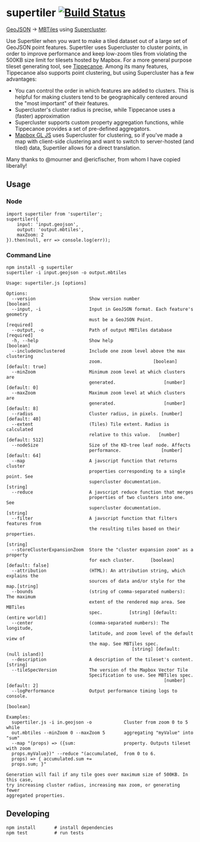 # supertiler [![Build Status](https://travis-ci.org/ChrisLoer/supertiler.svg?branch=master)](https://travis-ci.org/ChrisLoer/supertiler)
[GeoJSON](https://tools.ietf.org/html/rfc7946) -> [MBTiles](https://github.com/mapbox/mbtiles-spec/blob/master/1.3/spec.md) using [Supercluster](https://github.com/mapbox/supercluster).

Use Supertiler when you want to make a tiled dataset out of a large set of GeoJSON point features. Supertiler uses Supercluster to cluster points, in order to improve performance and keep low-zoom tiles from violating the 500KB size limit for tilesets hosted by Mapbox. For a more general purpose tileset generating tool, see [Tippecanoe](https://github.com/mapbox/tippecanoe). Among its many features, Tippecanoe also supports point clustering, but using Supercluster has a few advantages:

- You can control the order in which features are added to clusters. This is helpful for making clusters tend to be geographically centered around the "most important" of their features.
- Supercluster's cluster radius is precise, while Tippecanoe uses a (faster) approximation
- Supercluster supports custom property aggregation functions, while Tippecanoe provides a set of pre-defined aggregators.
- [Mapbox GL JS](https://github.com/mapbox/mapbox-gl-js) uses Supercluster for clustering, so if you've made a map with client-side clustering and want to switch to server-hosted (and tiled) data, Supertiler allows for a direct translation.

Many thanks to @mourner and @ericfischer, from whom I have copied liberally!

## Usage
### Node
```
import supertiler from 'supertiler';
supertiler({
    input: 'input.geojson',
    output: 'output.mbtiles',
    maxZoom: 2
}).then(null, err => console.log(err));
```

### Command Line
```
npm install -g supertiler
supertiler -i input.geojson -o output.mbtiles
```

```
Usage: supertiler.js [options]

Options:
  --version                    Show version number                     [boolean]
  --input, -i                  Input in GeoJSON format. Each feature's geometry
                               must be a GeoJSON Point.               [required]
  --output, -o                 Path of output MBTiles database        [required]
  -h, --help                   Show help                               [boolean]
  --includeUnclustered         Include one zoom level above the max clustering
                               zoom.                   [boolean] [default: true]
  --minZoom                    Minimum zoom level at which clusters are
                               generated.                  [number] [default: 0]
  --maxZoom                    Maximum zoom level at which clusters are
                               generated.                  [number] [default: 8]
  --radius                     Cluster radius, in pixels. [number] [default: 40]
  --extent                     (Tiles) Tile extent. Radius is calculated
                               relative to this value.   [number] [default: 512]
  --nodeSize                   Size of the KD-tree leaf node. Affects
                               performance.               [number] [default: 64]
  --map                        A javscript function that returns cluster
                               properties corresponding to a single point. See
                               supercluster documentation.              [string]
  --reduce                     A javscript reduce function that merges
                               properties of two clusters into one. See
                               supercluster documentation.              [string]
  --filter                     A javscript function that filters features from
                               the resulting tiles based on their properties.
                                                                        [string]
  --storeClusterExpansionZoom  Store the "cluster expansion zoom" as a property
                               for each cluster.      [boolean] [default: false]
  --attribution                (HTML): An attribution string, which explains the
                               sources of data and/or style for the map.[string]
  --bounds                     (string of comma-separated numbers): The maximum
                               extent of the rendered map area. See MBTiles
                               spec.          [string] [default: (entire world)]
  --center                     (comma-separated numbers): The longitude,
                               latitude, and zoom level of the default view of
                               the map. See MBTiles spec.
                                               [string] [default: (null island)]
  --description                A description of the tileset's content.  [string]
  --tileSpecVersion            The version of the Mapbox Vector Tile
                               Specification to use. See MBTiles spec.
                                                           [number] [default: 2]
  --logPerformance             Output performance timing logs to console.
                                                                       [boolean]

Examples:
  supertiler.js -i in.geojson -o            Cluster from zoom 0 to 5 while
  out.mbtiles --minZoom 0 --maxZoom 5       aggregating "myValue" into "sum"
  --map "(props) => ({sum:                  property. Outputs tileset with zoom
  props.myValue})" --reduce "(accumulated,  from 0 to 6.
  props) => { accumulated.sum +=
  props.sum; }"

Generation will fail if any tile goes over maximum size of 500KB. In this case,
try increasing cluster radius, increasing max zoom, or generating fewer
aggregated properties.
```

## Developing
```
npm install       # install dependencies
npm test          # run tests
```
